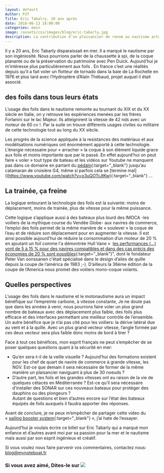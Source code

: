 ```yaml
---
layout: default
Author: PJT
Title: Eric Tabalry, 20 ans après
date: 2018-06-13 18:00:00
categories: main
image: /assets/css/images/blog/eric-tabarly.jpg
description: La contribution d’un plaisancier de renom au nautisme actuel.
---
```

Il y a 20 ans, Eric Tabarly disparaissait en mer.  Il a marqué le nautisme par son ingéniosité. Nous pourrions parler de la chaussette à spi, de la coque planante ou de la préservation du patrimoine avec Pen Duick.  Aujourd’hui je m’intéresse plus particulièrement aux foils .  En france c’est une réalités depuis qu’il a fait voler un flotteur de tornado dans la baie de La Rochelle en 1976 et plus tard avec l’Hydroptère d’Alain Thébaud, projet auquel il était associé.
<!--break-->
## des foils dans tous leurs états

L’usage des foils dans le nautisme remonte au tournant du XIX et du XX siècle en Italie, on y retrouve les expériences menées par les frères Forlanini sur le lac Majeur.  Ils atteignirent la vitesse de 42 nds avec un moteur de 60 cv !.  Par la suite on trouve différents usages civiles ou militaire de cette technologie tout au long du XX siècle.

Les progrès de la science appliquée à la resistances des matériaux et aux modélisations numériques ont énormément apporté à cette technologie.  L’énergie nécessaire pour « arracher » la coque à son élément liquide grace aux foils et moins importante que par le passé.  En effet aujourd’hui on peut faire « voler » tout type de bateau et les vidéos sur Youtube ne manquent pas dans ce domaine en partant du [pédalo](https://www.youtube.com/watch?v=tvlS-4t54cc){:target="_blank"} jusqu’au catamaran de croisière G4, même si parfois cela se [termine mal]((https://www.youtube.com/watch?v=o3uQOTrJtKw){:target="_blank"} ...

## La trainée, ça freine

La logique entourant la technologie des foils est la suivante: moins de déplacement, moins de trainée, plus de vitesse pour la même puissance.

Cette logique s’applique aussi à des bateaux plus lourd des IMOCA -les voiliers de la mythique course du Vendée Globe- aux navires de commerce, l’emploi des foils permet de la même manière de « soulever » la coque de l’eau et de réduire son déplacement pour en augmenter la vitesse.  Il est ainsi possible aujourd’hui de réduire la consommation d’un moteur de 20 % en ajoutant un foil comme l'a démontrée Hull Vane «  [les performances (…) vont de 5 à 15 % pour des navires compatibles et dans des cas précis des économies de 20 % sont possibles](https://www.oossanen.nl/beheer/wp-content/uploads/2013/02/2013-01-01-MegaYachts2013_Hull_Vane_small.pdf){:target="_blank"}", dont le fondateur Peter Van oonssanen c'était spécialisé dans le design d’ailes de quille depuis la coupe de l’américa de 1983 ;-).
D’ailleurs la 36ème édition de la coupe de l’America nous promet des voiliers mono-coque volants. 

## Quelles perspectives

L’usage des foils dans le nautisme et le motonautisme aura un impact bénéfique sur l’empreinte carbone, à vitesse constante,   Je ne doute pas que dans les années à venir, nous pourrons faire voler un plus grand nombre de bateaux avec des déplacement plus faible, des foils plus efficace et des interfaces permettant une meilleur contrôle de l’ensemble.  Un autre bénéfice que je n’ai pas cité pour les voiliers: la dérive latéral due au vent et à la quille.  Avec un plus grand vecteur vitesse, l’angle formée par ces deux vecteur sera plus faible donc moins de bord à tirer ?

Face à tout ces bénéfices, mon esprit français ne peut s’empêcher de se poser quelques questions quant à la sécurité en mer:
- Qu’en sera-t-il de la veille visuelle ?  Aujourd’hui des formations existent pour les chef de quart de navire de commerce à grande vitesse, les NGV.  Est-ce que demain il sera nécessaire de former de la même manière un plaisancier naviguant à plus de 30 noeuds ?  
- D’autre part, les foils et les grandes vitesses ont eu raison de la vie de quelques cétacés en Méditerranée ?  Est-ce qu’il sera nécessaire d’installer des SONAR sur ces nouveaux bateaux  pour protéger des dauphins ou des plongeurs ?  
Autant de questions et bien d’autres encore sur l’état des bateaux équipés de foils auxquels il faudra apporter des réponses.

Avant de conclure, je ne peux m’empêcher de partager cette video du « [sailing booster system](https://youtube/3MtS2WW2Jyo){:target="_blank"} », j’ai hate de l’essayer.

Aujourd’hui je voulais écrire ce billet sur Eric Tabarly qui a marqué mon enfance et d’autres avant moi par sa passion pour la mer et le nautisme mais aussi par son esprit ingénieux et créatif.

Si vous voulez nous faire parvenir vos commentaires, contactez nous: [blog@mynoteboat.fr](mailto:blog@mynoteboat.fr)

<H3>Si vous avez aimé, Dites-le sur <a href="https://www.facebook.com/sharer/sharer.php?u=http://www.mynoteboat.fr//main/2018/04/13/eric-tabarly.html" target="_blank" ><img src="{{ site.url }}/assets/images/facebook-icon-S.png"
            id="FB" class="socialicon"></a></H3>